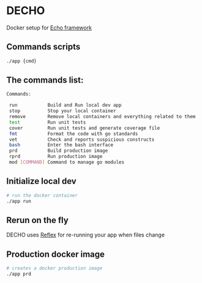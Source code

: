 # DECHO
Docker setup for [Echo framework](https://github.com/labstack/echo)

## Commands scripts
```bash
./app {cmd}
```

## The commands list:
```bash
Commands:

 run           Build and Run local dev app
 stop          Stop your local container
 remove        Remove local containers and everything related to them
 test          Run unit tests
 cover         Run unit tests and generate coverage file
 fmt           Format the code with go standards
 vet           Check and reports suspicious constructs
 bash          Enter the bash interface
 prd           Build production image
 rprd          Run production image
 mod [COMMAND] Command to manage go modules
```

## Initialize local dev
```bash
# run the docker container
./app run
```

## Rerun on the fly
DECHO uses [Reflex](https://github.com/cespare/reflex) for re-running your app when files change

## Production docker image
```bash
# creates a docker production image
./app prd
```